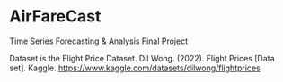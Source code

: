 # AirFareCast
Time Series Forecasting &amp; Analysis Final Project

Dataset is the Flight Price Dataset. Dil Wong. (2022). Flight Prices [Data set]. Kaggle. https://www.kaggle.com/datasets/dilwong/flightprices
